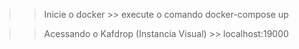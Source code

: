 >> Inicie o docker 
    >> execute o comando docker-compose up

>> Acessando o Kafdrop (Instancia Visual)
    >> localhost:19000